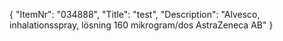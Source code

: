 {
  "ItemNr": "034888",
  "Title": "test",
  "Description": "Alvesco, inhalationsspray, lösning 160 mikrogram/dos AstraZeneca AB"
}